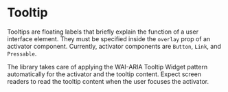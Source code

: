# Tooltip

Tooltips are floating labels that briefly explain the function of a user interface element.
They must be specified inside the `overlay` prop of an activator component.
Currently, activator components are `Button`, `Link`, and `Pressable`.

The library takes care of applying the WAI-ARIA Tooltip Widget pattern automatically for the activator
and the tooltip content. Expect screen readers to read the tooltip content when the user focuses the activator.
